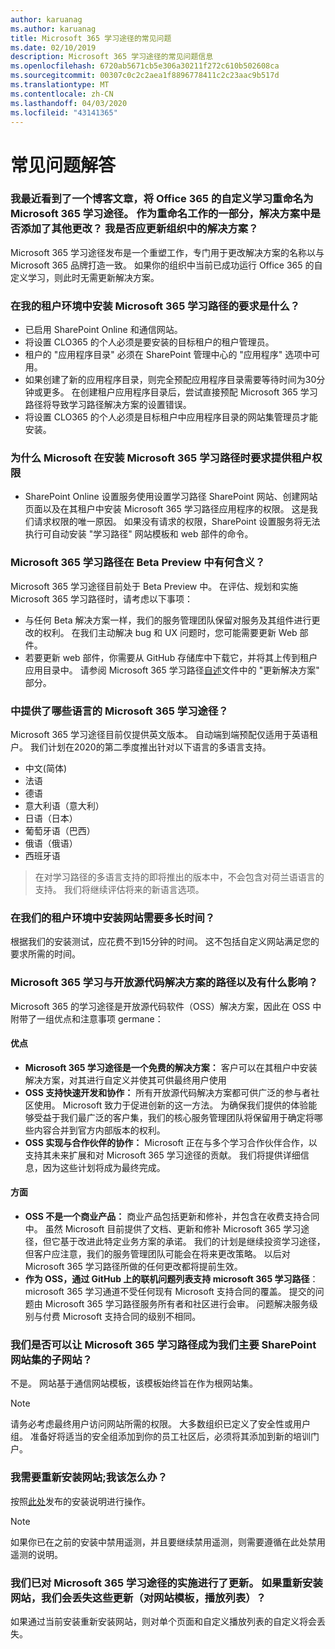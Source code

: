 ```yaml
---
author: karuanag
ms.author: karuanag
title: Microsoft 365 学习途径的常见问题
ms.date: 02/10/2019
description: Microsoft 365 学习途径的常见问题信息
ms.openlocfilehash: 6720ab5671cb5e306a30211f272c610b502608ca
ms.sourcegitcommit: 00307c0c2c2aea1f8896778411c2c23aac9b517d
ms.translationtype: MT
ms.contentlocale: zh-CN
ms.lasthandoff: 04/03/2020
ms.locfileid: "43141365"
---
```

# <a name="frequently-asked-questions"></a>常见问题解答

### <a name="i-recently-saw-a-blog-post-that-custom-learning-for-office-365-is-being-renamed-to-microsoft-365-learning-pathways-are-there-other-changes-being-added-to-the-solution-as-part-of-the-renaming-effort-should-i-update-the-solution-in-my-organization"></a>我最近看到了一个博客文章，将 Office 365 的自定义学习重命名为 Microsoft 365 学习途径。 作为重命名工作的一部分，解决方案中是否添加了其他更改？ 我是否应更新组织中的解决方案？

Microsoft 365 学习途径发布是一个重塑工作，专门用于更改解决方案的名称以与 Microsoft 365 品牌打造一致。 如果你的组织中当前已成功运行 Office 365 的自定义学习，则此时无需更新解决方案。  

### <a name="what-are-the-requirements-for-installing-microsoft-365-learning-pathways-into-my-tenant-environment"></a>在我的租户环境中安装 Microsoft 365 学习路径的要求是什么？

- 已启用 SharePoint Online 和通信网站。
- 将设置 CLO365 的个人必须是要安装的目标租户的租户管理员。
- 租户的 "应用程序目录" 必须在 SharePoint 管理中心的 "应用程序" 选项中可用。
- 如果创建了新的应用程序目录，则完全预配应用程序目录需要等待时间为30分钟或更多。 在创建租户应用程序目录后，尝试直接预配 Microsoft 365 学习路径将导致学习路径解决方案的设置错误。 
- 将设置 CLO365 的个人必须是目标租户中应用程序目录的网站集管理员才能安装。

### <a name="why-is-microsoft-asking-for-tenant-permissions-when-installing-microsoft-365-learning-pathways"></a>为什么 Microsoft 在安装 Microsoft 365 学习路径时要求提供租户权限 

- SharePoint Online 设置服务使用设置学习路径 SharePoint 网站、创建网站页面以及在其租户中安装 Microsoft 365 学习路径应用程序的权限。 这是我们请求权限的唯一原因。 如果没有请求的权限，SharePoint 设置服务将无法执行可自动安装 "学习路径" 网站模板和 web 部件的命令。 

### <a name="what-are-the-implications-of-microsoft-365-learning-pathways-being-in-a-beta-preview"></a>Microsoft 365 学习路径在 Beta Preview 中有何含义？ 

Microsoft 365 学习途径目前处于 Beta Preview 中。 在评估、规划和实施 Microsoft 365 学习路径时，请考虑以下事项：

- 与任何 Beta 解决方案一样，我们的服务管理团队保留对服务及其组件进行更改的权利。 在我们主动解决 bug 和 UX 问题时，您可能需要更新 Web 部件。
- 若要更新 web 部件，你需要从 GitHub 存储库中下载它，并将其上传到租户应用目录中。 请参阅 Microsoft 365 学习路径[自述](https://github.com/pnp/custom-learning-office-365/blob/master/README.md)文件中的 "更新解决方案" 部分。 

### <a name="what-languages-is-microsoft-365-learning-pathways-available-in"></a>中提供了哪些语言的 Microsoft 365 学习途径？

Microsoft 365 学习途径目前仅提供英文版本。 自动端到端预配仅适用于英语租户。 我们计划在2020的第二季度推出针对以下语言的多语言支持。 

- 中文(简体) 
- 法语  
- 德语 
- 意大利语（意大利） 
- 日语（日本）  
- 葡萄牙语（巴西） 
- 俄语（俄语）  
- 西班牙语 

> 在对学习路径的多语言支持的即将推出的版本中，不会包含对荷兰语语言的支持。 我们将继续评估将来的新语言选项。

### <a name="how-long-will-it-take-to-install-the-site-in-our-tenant-environment"></a>在我们的租户环境中安装网站需要多长时间？

根据我们的安装测试，应花费不到15分钟的时间。 这不包括自定义网站满足您的要求所需的时间。

### <a name="is-microsoft-365-learning-pathways-an-open-source-solution-and-what-are-the-implications"></a>Microsoft 365 学习与开放源代码解决方案的路径以及有什么影响？

Microsoft 365 的学习途径是开放源代码软件（OSS）解决方案，因此在 OSS 中附带了一组优点和注意事项 germane：

#### <a name="benefits"></a>优点 
- **Microsoft 365 学习途径是一个免费的解决方案：** 客户可以在其租户中安装解决方案，对其进行自定义并使其可供最终用户使用
- **OSS 支持快速开发和协作：** 所有开放源代码解决方案都可供广泛的参与者社区使用。  Microsoft 致力于促进创新的这一方法。  为确保我们提供的体验能够受益于我们最广泛的客户集，我们的核心服务管理团队将保留用于确定将哪些内容合并到官方内部版本的权利。  
- **OSS 实现与合作伙伴的协作：** Microsoft 正在与多个学习合作伙伴合作，以支持其未来扩展和对 Microsoft 365 学习途径的贡献。 我们将提供详细信息，因为这些计划将成为最终完成。 
    
#### <a name="implications"></a>方面
- **OSS 不是一个商业产品：** 商业产品包括更新和修补，并包含在收费支持合同中。 虽然 Microsoft 目前提供了文档、更新和修补 Microsoft 365 学习途径，但它基于改进此特定业务方案的承诺。 我们的计划是继续投资学习途径，但客户应注意，我们的服务管理团队可能会在将来更改策略。 以后对 Microsoft 365 学习路径所做的任何更改都将提前生效。 
- **作为 OSS，通过 GitHub 上的联机问题列表支持 microsoft 365 学习路径**： microsoft 365 学习通道不受任何现有 Microsoft 支持合同的覆盖。 提交的问题由 Microsoft 365 学习路径服务所有者和社区进行会审。 问题解决服务级别与付费 Microsoft 支持合同的级别不相同。  

### <a name="can-we-make-the-microsoft-365-learning-pathways-a-subsite-of-our-primary-sharepoint-site-collection"></a>我们是否可以让 Microsoft 365 学习路径成为我们主要 SharePoint 网站集的子网站？

不是。 网站基于通信网站模板，该模板始终旨在作为根网站集。

> [!NOTE]
> 请务必考虑最终用户访问网站所需的权限。 大多数组织已定义了安全性或用户组。 准备好将适当的安全组添加到你的员工社区后，必须将其添加到新的培训门户。

### <a name="i-need-to-reinstall-the-site-what-should-i-do"></a>我需要重新安装网站;我该怎么办？

按照[此处](custom_provision.md)发布的安装说明进行操作。

> [!NOTE]
> 如果你已在之前的安装中禁用遥测，并且要继续禁用遥测，则需要遵循在此处禁用遥测的说明。

### <a name="we-made-updates-to-our-implementation-of-microsoft-365-learning-pathways-will-we-lose-these-updates-made-to-site-template-playlists-if-we-reinstall-the-site"></a>我们已对 Microsoft 365 学习途径的实施进行了更新。 如果重新安装网站，我们会丢失这些更新（对网站模板，播放列表）？

如果通过当前安装重新安装网站，则对单个页面和自定义播放列表的自定义将会丢失。  